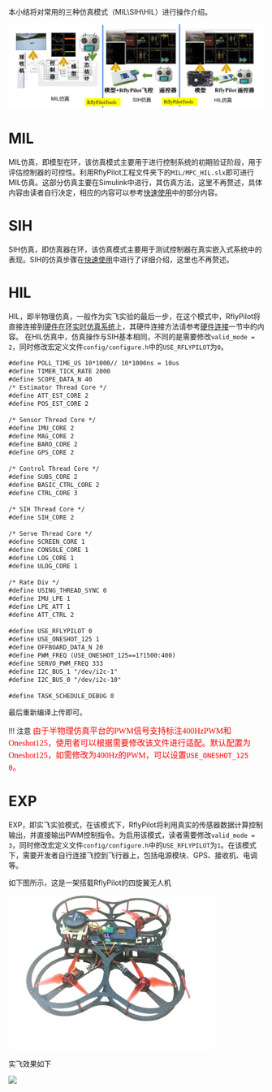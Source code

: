本小结将对常用的三种仿真模式（MIL\SIH\HIL）进行操作介绍。

![MIL_SIH_HIL](../introduction/img/validation_mode.jpg)

# MIL
MIL仿真，即模型在环，该仿真模式主要用于进行控制系统的初期验证阶段，用于评估控制器的可控性。利用RflyPilot工程文件夹下的``MIL/MPC_HIL.slx``即可进行MIL仿真。这部分仿真主要在Simulink中进行，其仿真方法，这里不再赘述，具体内容由读者自行决定，相应的内容可以参考[快速使用](../quick_start/env_install.md)中的部分内容。
# SIH
SIH仿真，即仿真器在环，该仿真模式主要用于测试控制器在真实嵌入式系统中的表现。SIH的仿真步骤在[快速使用](../quick_start/env_install.md)中进行了详细介绍，这里也不再赘述。
# HIL
HIL，即半物理仿真，一般作为实飞实验的最后一步，在这个模式中，RflyPilot将直接连接到[硬件在环实时仿真系统](https://rflybuaa.github.io/RflySimRTDoc/)上，其硬件连接方法请参考[硬件连接](./hardware_connection.md)一节中的内容。
在HIL仿真中，仿真操作与SIH基本相同，不同的是需要修改``valid_mode = 2``，同时修改宏定义文件``config/configure.h``中的``USE_RFLYPILOT``为``0``。
```
#define POLL_TIME_US 10*1000// 10*1000ns = 10us
#define TIMER_TICK_RATE 2000
#define SCOPE_DATA_N 40
/* Estimator Thread Core */
#define ATT_EST_CORE 2
#define POS_EST_CORE 2

/* Sensor Thread Core */
#define IMU_CORE 2
#define MAG_CORE 2
#define BARO_CORE 2
#define GPS_CORE 2

/* Control Thread Core */
#define SUBS_CORE 2
#define BASIC_CTRL_CORE 2
#define CTRL_CORE 3

/* SIH Thread Core */
#define SIH_CORE 2

/* Serve Thread Core */
#define SCREEN_CORE 1
#define CONSOLE_CORE 1
#define LOG_CORE 1
#define ULOG_CORE 1

/* Rate Div */
#define USING_THREAD_SYNC 0
#define IMU_LPE 1
#define LPE_ATT 1
#define ATT_CTRL 2

#define USE_RFLYPILOT 0
#define USE_ONESHOT_125 1
#define OFFBOARD_DATA_N 20
#define PWM_FREQ (USE_ONESHOT_125==1?1500:400)
#define SERVO_PWM_FREQ 333
#define I2C_BUS_1 "/dev/i2c-1"
#define I2C_BUS_0 "/dev/i2c-10"

#define TASK_SCHEDULE_DEBUG 0
```

最后重新编译上传即可。

!!! 注意
    <font face="黑体" color=red size=3>由于半物理仿真平台的PWM信号支持标注400HzPWM和Oneshot125，使用者可以根据需要修改该文件进行适配。默认配置为Oneshot125，如需修改为400Hz的PWM，可以设置``USE_ONESHOT_125 0``。</font>


# EXP
EXP，即实飞实验模式，在该模式下，RflyPilot将利用真实的传感器数据计算控制输出，并直接输出PWM控制指令。为启用该模式，读者需要修改``valid_mode = 3``，同时修改宏定义文件``config/configure.h``中的``USE_RFLYPILOT``为``1``。在该模式下，需要开发者自行连接飞控到飞行器上，包括电源模块、GPS、接收机、电调等。

如下图所示，这是一架搭载RflyPilot的四旋翼无人机

![](img/quadcopter_with_rflypilot.jpg)

实飞效果如下

![](img/realflight.gif)